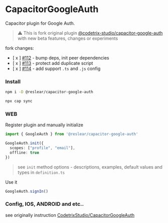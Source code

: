 # CapacitorGoogleAuth

Capacitor plugin for Google Auth.

> ⚠️ This is fork original plugin [@codetrix-studio/capacitor-google-auth](https://github.com/CodetrixStudio/CapacitorGoogleAuth) with new beta features, changes or experiments

fork changes:

- [ x ] [#112](https://github.com/CodetrixStudio/CapacitorGoogleAuth/pull/112) - bump deps, init peer dependencies
- [ x ] [#113](https://github.com/CodetrixStudio/CapacitorGoogleAuth/pull/113) - protect add duplicate script
- [ x ] [#114](https://github.com/CodetrixStudio/CapacitorGoogleAuth/pull/114) - add support `.ts` and `.js` config

### Install

```sh
npm i -D @reslear/capacitor-google-auth

npx cap sync
```

### WEB

Register plugin and manually initialize

```ts
import { GoogleAuth } from '@reslear/capacitor-google-auth'

GoogleAuth.init({
  scopes: ["profile", "email"],
  offline: true
})
```
> see `init` method options - descriptions, examples, default values and types in `definition.ts`

Use it

```ts
GoogleAuth.signIn()
```

### Config, IOS, ANDROID and etc..

see originally instruction [CodetrixStudio/CapacitorGoogleAuth](https://github.com/CodetrixStudio/CapacitorGoogleAuth)
